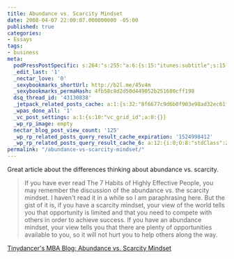 ```yaml
---
title: Abundance vs. Scarcity Mindset
date: 2008-04-07 22:00:07.000000000 -05:00
published: true
categories:
- Essays
tags:
- business
meta:
  podPressPostSpecific: s:264:"s:255:"a:6:{s:15:"itunes:subtitle";s:15:"##PostExcerpt##";s:14:"itunes:summary";s:15:"##PostExcerpt##";s:15:"itunes:keywords";s:17:"##WordPressCats##";s:13:"itunes:author";s:10:"##Global##";s:15:"itunes:explicit";s:7:"Default";s:12:"itunes:block";s:7:"Default";}";";
  _edit_last: '1'
  _nectar_love: '0'
  _sexybookmarks_shortUrl: http://b2l.me/45v4m
  _sexybookmarks_permaHash: 4fb58c8d2d50d449052b251680cff198
  dsq_thread_id: '43130838'
  _jetpack_related_posts_cache: a:1:{s:32:"8f6677c9d6b0f903e98ad32ec61f8deb";a:2:{s:7:"expires";i:1498419307;s:7:"payload";a:3:{i:0;a:1:{s:2:"id";i:416;}i:1;a:1:{s:2:"id";i:303;}i:2;a:1:{s:2:"id";i:3463;}}}}
  _wpas_done_all: '1'
  _vc_post_settings: a:1:{s:10:"vc_grid_id";a:0:{}}
  _wp_rp_image: empty
  nectar_blog_post_view_count: '125'
  _wp_rp_related_posts_query_result_cache_expiration: '1524998412'
  _wp_rp_related_posts_query_result_cache_6: a:12:{i:0;O:8:"stdClass":2:{s:7:"post_id";s:3:"411";s:5:"score";s:18:"46.801438868761394";}i:1;O:8:"stdClass":2:{s:7:"post_id";s:3:"311";s:5:"score";s:16:"43.9540955922461";}i:2;O:8:"stdClass":2:{s:7:"post_id";s:3:"604";s:5:"score";s:17:"40.91523538017918";}i:3;O:8:"stdClass":2:{s:7:"post_id";s:3:"344";s:5:"score";s:17:"40.91523538017918";}i:4;O:8:"stdClass":2:{s:7:"post_id";s:3:"242";s:5:"score";s:17:"40.91523538017918";}i:5;O:8:"stdClass":2:{s:7:"post_id";s:4:"2099";s:5:"score";s:18:"36.570788829878474";}i:6;O:8:"stdClass":2:{s:7:"post_id";s:3:"348";s:5:"score";s:17:"35.85397758220632";}i:7;O:8:"stdClass":2:{s:7:"post_id";s:3:"301";s:5:"score";s:17:"35.85397758220632";}i:8;O:8:"stdClass":2:{s:7:"post_id";s:4:"1483";s:5:"score";s:17:"35.20118441301121";}i:9;O:8:"stdClass":2:{s:7:"post_id";s:4:"1000";s:5:"score";s:17:"35.20118441301121";}i:10;O:8:"stdClass":2:{s:7:"post_id";s:3:"817";s:5:"score";s:17:"35.20118441301121";}i:11;O:8:"stdClass":2:{s:7:"post_id";s:3:"382";s:5:"score";s:17:"35.20118441301121";}}
permalink: "/abundance-vs-scarcity-mindset/"
---
```

Great article about the differences thinking about abundance vs. scarcity.
>If you have ever read The 7 Habits of Highly Effective People, you may remember the discussion of the abundance vs. the scarcity mindset. I haven't read it in a while so I am paraphrasing here. But the gist of it is, if you have a scarcity mindset, your view of the world tells you that opportunity is limited and that you need to compete with others in order to achieve success. If you have an abundance mindset, your view tells you that there are plenty of opportunities available to you, so it will not hurt you to help others along the way.</blockquote>
<p><a href="http://tinydancermba.blogspot.com/2008/03/abundance-vs-scarcity-mindset.html" rel="nofollow">Tinydancer's MBA Blog: Abundance vs. Scarcity Mindset</a></p>
